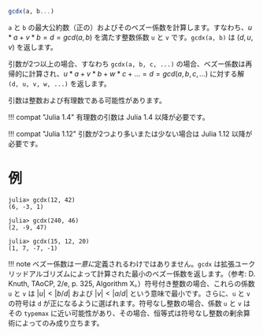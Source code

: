 ```julia
gcdx(a, b...)
```

`a` と `b` の最大公約数（正の）およびそのベズー係数を計算します。すなわち、$u*a + v*b = d = gcd(a, b)$ を満たす整数係数 `u` と `v` です。`gcdx(a, b)` は $(d, u, v)$ を返します。

引数が2つ以上の場合、すなわち `gcdx(a, b, c, ...)` の場合、ベズー係数は再帰的に計算され、$u*a + v*b + w*c + ... = d = gcd(a, b, c, ...)$ に対する解 `(d, u, v, w, ...)` を返します。

引数は整数および有理数である可能性があります。

!!! compat "Julia 1.4"
    有理数の引数は Julia 1.4 以降が必要です。


!!! compat "Julia 1.12"
    引数が2つより多いまたは少ない場合は Julia 1.12 以降が必要です。


# 例

```jldoctest
julia> gcdx(12, 42)
(6, -3, 1)

julia> gcdx(240, 46)
(2, -9, 47)

julia> gcdx(15, 12, 20)
(1, 7, -7, -1)
```

!!! note
    ベズー係数は*一意に*定義されるわけではありません。`gcdx` は拡張ユークリッドアルゴリズムによって計算された最小のベズー係数を返します。（参考: D. Knuth, TAoCP, 2/e, p. 325, Algorithm X。）符号付き整数の場合、これらの係数 `u` と `v` は $|u| < |b/d|$ および $|v| < |a/d|$ という意味で最小です。さらに、`u` と `v` の符号は `d` が正になるように選ばれます。符号なし整数の場合、係数 `u` と `v` はその `typemax` に近い可能性があり、その場合、恒等式は符号なし整数の剰余算術によってのみ成り立ちます。

